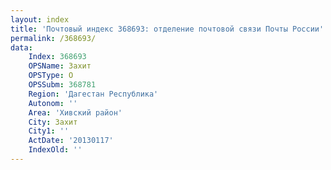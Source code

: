 ```yaml
---
layout: index
title: 'Почтовый индекс 368693: отделение почтовой связи Почты России'
permalink: /368693/
data:
    Index: 368693
    OPSName: Захит
    OPSType: О
    OPSSubm: 368781
    Region: 'Дагестан Республика'
    Autonom: ''
    Area: 'Хивский район'
    City: Захит
    City1: ''
    ActDate: '20130117'
    IndexOld: ''
---
```

